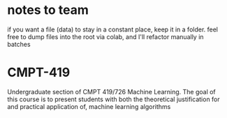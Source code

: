 # notes to team
if you want a file (data) to stay in a constant place, keep it in a folder. feel free to dump files into the root via colab, and I'll refactor manually in batches

# CMPT-419
Undergraduate section of CMPT 419/726 Machine Learning. The goal of this course is to present students with both the theoretical justification for and practical application of, machine learning algorithms
